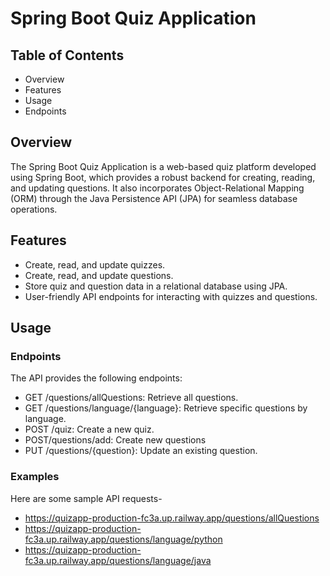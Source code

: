# Spring Boot Quiz Application

## Table of Contents
- Overview
- Features
- Usage
- Endpoints

## Overview

The Spring Boot Quiz Application is a web-based quiz platform developed using Spring Boot, which provides a robust backend for creating, reading, and updating questions. It also incorporates Object-Relational Mapping (ORM) through the Java Persistence API (JPA) for seamless database operations.

## Features

- Create, read, and update quizzes.
- Create, read, and update questions.
- Store quiz and question data in a relational database using JPA.
- User-friendly API endpoints for interacting with quizzes and questions.

## Usage

### Endpoints
The API provides the following endpoints:
- GET /questions/allQuestions: Retrieve all questions.
- GET /questions/language/{language}: Retrieve specific questions by language.
- POST /quiz: Create a new quiz.
- POST/questions/add: Create new questions
- PUT /questions/{question}: Update an existing question.

### Examples
Here are some sample API requests-
- https://quizapp-production-fc3a.up.railway.app/questions/allQuestions
- https://quizapp-production-fc3a.up.railway.app/questions/language/python
- https://quizapp-production-fc3a.up.railway.app/questions/language/java
